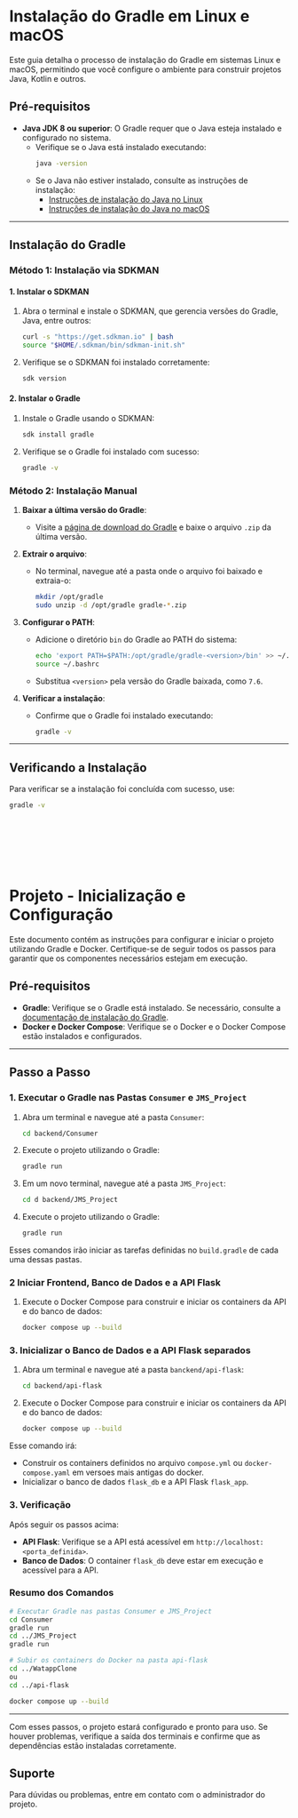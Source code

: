 # Instalação do Gradle em Linux e macOS

Este guia detalha o processo de instalação do Gradle em sistemas Linux e macOS, permitindo que você configure o ambiente para construir projetos Java, Kotlin e outros.

## Pré-requisitos

- **Java JDK 8 ou superior**: O Gradle requer que o Java esteja instalado e configurado no sistema.
  - Verifique se o Java está instalado executando:
    ```bash
    java -version
    ```
  - Se o Java não estiver instalado, consulte as instruções de instalação:
    - [Instruções de instalação do Java no Linux](https://docs.oracle.com/javase/8/docs/technotes/guides/install/linux_jdk.html)
    - [Instruções de instalação do Java no macOS](https://docs.oracle.com/javase/8/docs/technotes/guides/install/mac_jdk.html)

---

## Instalação do Gradle

### Método 1: Instalação via SDKMAN

#### 1. Instalar o SDKMAN

1. Abra o terminal e instale o SDKMAN, que gerencia versões do Gradle, Java, entre outros:
    ```bash
    curl -s "https://get.sdkman.io" | bash
    source "$HOME/.sdkman/bin/sdkman-init.sh"
    ```
2. Verifique se o SDKMAN foi instalado corretamente:
    ```bash
    sdk version
    ```

#### 2. Instalar o Gradle

1. Instale o Gradle usando o SDKMAN:
    ```bash
    sdk install gradle
    ```
2. Verifique se o Gradle foi instalado com sucesso:
    ```bash
    gradle -v
    ```

### Método 2: Instalação Manual

1. **Baixar a última versão do Gradle**:
   - Visite a [página de download do Gradle](https://gradle.org/releases/) e baixe o arquivo `.zip` da última versão.

2. **Extrair o arquivo**:
   - No terminal, navegue até a pasta onde o arquivo foi baixado e extraia-o:
     ```bash
     mkdir /opt/gradle
     sudo unzip -d /opt/gradle gradle-*.zip
     ```

3. **Configurar o PATH**:
   - Adicione o diretório `bin` do Gradle ao PATH do sistema:
     ```bash
     echo 'export PATH=$PATH:/opt/gradle/gradle-<version>/bin' >> ~/.bashrc
     source ~/.bashrc
     ```
   - Substitua `<version>` pela versão do Gradle baixada, como `7.6`.

4. **Verificar a instalação**:
   - Confirme que o Gradle foi instalado executando:
     ```bash
     gradle -v
     ```

---

## Verificando a Instalação

Para verificar se a instalação foi concluída com sucesso, use:
```bash
gradle -v
```

<br><br><br><br><br>

# Projeto - Inicialização e Configuração

Este documento contém as instruções para configurar e iniciar o projeto utilizando Gradle e Docker. Certifique-se de seguir todos os passos para garantir que os componentes necessários estejam em execução.

## Pré-requisitos

- **Gradle**: Verifique se o Gradle está instalado. Se necessário, consulte a [documentação de instalação do Gradle](https://gradle.org/install/).
- **Docker e Docker Compose**: Verifique se o Docker e o Docker Compose estão instalados e configurados.

---

## Passo a Passo

### 1. Executar o Gradle nas Pastas `Consumer` e `JMS_Project`

1. Abra um terminal e navegue até a pasta `Consumer`:
   ```bash
   cd backend/Consumer
   ```
2. Execute o projeto utilizando o Gradle:
   ```bash
   gradle run
   ```
3. Em um novo terminal, navegue até a pasta `JMS_Project`:
   ```bash
   cd d backend/JMS_Project
   ```
4. Execute o projeto utilizando o Gradle:
   ```bash
   gradle run
   ```

Esses comandos irão iniciar as tarefas definidas no `build.gradle` de cada uma dessas pastas.

### 2 Iniciar Frontend, Banco de Dados e a API Flask

1. Execute o Docker Compose para construir e iniciar os containers da API e do banco de dados:
   ```bash
   docker compose up --build
   ```

### 3. Inicializar o Banco de Dados e a API Flask separados

1. Abra um terminal e navegue até a pasta `banckend/api-flask`:
   ```bash
   cd backend/api-flask
   ```
2. Execute o Docker Compose para construir e iniciar os containers da API e do banco de dados:
   ```bash
   docker compose up --build
   ```

Esse comando irá:
   - Construir os containers definidos no arquivo `compose.yml` ou `docker-compose.yaml` em versoes mais antigas do docker.
   - Inicializar o banco de dados `flask_db` e a API Flask `flask_app`.

### 3. Verificação

Após seguir os passos acima:
- **API Flask**: Verifique se a API está acessível em `http://localhost:<porta_definida>`.
- **Banco de Dados**: O container `flask_db` deve estar em execução e acessível para a API.

### Resumo dos Comandos

```bash
# Executar Gradle nas pastas Consumer e JMS_Project
cd Consumer
gradle run
cd ../JMS_Project
gradle run

# Subir os containers do Docker na pasta api-flask
cd ../WatappClone
ou
cd ../api-flask

docker compose up --build
```

---

Com esses passos, o projeto estará configurado e pronto para uso. Se houver problemas, verifique a saída dos terminais e confirme que as dependências estão instaladas corretamente.

## Suporte

Para dúvidas ou problemas, entre em contato com o administrador do projeto.
